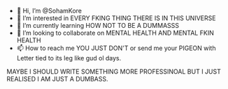 - 👋 Hi, I’m @SohamKore
- 👀 I’m interested in EVERY FKING THING THERE IS IN THIS UNIVERSE
- 🌱 I’m currently learning HOW NOT TO BE A DUMMASSS
- 💞️ I’m looking to collaborate on MENTAL HEALTH AND MENTAL FKIN HEALTH
- 📫 How to reach me YOU JUST DON'T or send me your PIGEON with Letter tied to its leg like gud ol days.

MAYBE I SHOULD WRITE SOMETHING MORE PROFESSINOAL BUT I JUST REALISED I AM JUST A DUMBASS. 

<!---
SohamKore/SohamKore is a ✨ special ✨ repository because its `README.md` (this file) appears on your GitHub profile.
You can click the Preview link to take a look at your changes.
--->
